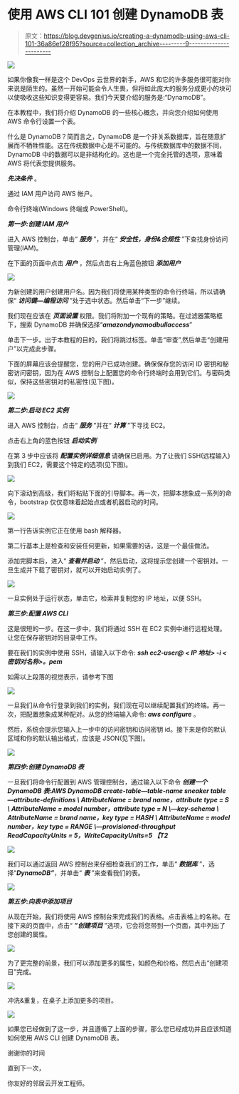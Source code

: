 # 使用 AWS CLI 101 创建 DynamoDB 表

> 原文：<https://blog.devgenius.io/creating-a-dynamodb-using-aws-cli-101-36a86ef28f95?source=collection_archive---------9----------------------->

![](img/b1e7f1ada671626b8069a40dbc27e480.png)

如果你像我一样是这个 DevOps 云世界的新手，AWS 和它的许多服务很可能对你来说是陌生的。虽然一开始可能会令人生畏，但将如此庞大的服务分成更小的块可以使吸收这些知识变得更容易。我们今天要介绍的服务是:“DynamoDB”。

在本教程中，我们将介绍 DynamoDB 的一些核心概念，并向您介绍如何使用 AWS 命令行设置一个表。

什么是 DynamoDB？简而言之，DynamoDB 是一个非关系数据库，旨在随意扩展而不牺牲性能。这在传统数据中心是不可能的。与传统数据库中的数据不同，DynamoDB 中的数据可以是非结构化的。这也是一个完全托管的选项，意味着 AWS 将代表您提供服务。

***先决条件*** 。

通过 IAM 用户访问 AWS 帐户。

命令行终端(Windows 终端或 PowerShell)。

***第一步:创建 IAM 用户***

进入 AWS 控制台，单击“ ***服务*** ”，并在“ ***安全性，身份&合规性*** ”下查找身份访问管理(IAM)。

在下面的页面中点击 ***用户*** ，然后点击右上角蓝色按钮 ***添加用户***

![](img/39c4902cc5fd3465eaeb8f6d53f6fb22.png)

为新创建的用户创建用户名。因为我们将使用某种类型的命令行终端，所以请确保“ ***访问键—编程访问*** ”处于选中状态。然后单击“下一步”继续。

我们现在应该在 ***页面设置*** 权限。我们将附加一个现有的策略。在过滤器策略框下，搜索 DynamoDB 并确保选择“***amazondynamodbullaccess***”

单击下一步。出于本教程的目的，我们将跳过标签。单击“审查”,然后单击“创建用户”以完成此步骤。

下面的屏幕应该会提醒您，您的用户已成功创建。确保保存您的访问 ID 密钥和秘密访问密钥，因为在 AWS 控制台上配置您的命令行终端时会用到它们。与密码类似，保持这些密钥对的私密性(见下图)。

![](img/be05d6bcdc14c21dfcc80e28311be783.png)

***第二步:启动 EC2 实例***

进入 AWS 控制台，点击“ ***服务*** ”并在“ ***计算*** ”下寻找 EC2。

点击右上角的蓝色按钮 ***启动实例***

在第 3 步中应该将 ***配置实例详细信息*** 请确保已启用。为了让我们 SSH(远程输入)到我们 EC2，需要这个特定的选项(见下图)。

![](img/9dd99e83b76b7b2bf88947e887479f71.png)

向下滚动到高级，我们将粘贴下面的引导脚本。再一次，把脚本想象成一系列的命令，bootstrap 仅仅意味着起始点或者机器启动的时间。

![](img/778a2dcdaf4b63120bbcbae17fb40836.png)

第一行告诉实例它正在使用 bash 解释器。

第二行基本上是检查和安装任何更新，如果需要的话，这是一个最佳做法。

添加完脚本后，进入“ ***查看并启动*** ”，然后启动，这将提示您创建一个密钥对。一旦生成并下载了密钥对，就可以开始启动实例了。

![](img/4e6bb516a9d41ea344cf166f776c2da6.png)

一旦实例处于运行状态，单击它，检索并复制您的 IP 地址，以便 SSH。

***第三步:配置 AWS CLI***

这是很短的一步。在这一步中，我们将通过 SSH 在 EC2 实例中进行远程处理。让您在保存密钥对的目录中工作。

要在我们的实例中使用 SSH，请输入以下命令: ***ssh ec2-user@ < IP 地址> -i <密钥对名称>。pem***

如需以上段落的视觉表示，请参考下图

![](img/aaba5b3515e104331a711b2ccf8c5ae8.png)

一旦我们从命令行登录到我们的实例，我们现在可以继续配置我们的终端。再一次，把配置想象成某种配对。从您的终端输入命令: ***aws configure*** 。

然后，系统会提示您输入上一步中的访问密钥和访问密钥 id。接下来是你的默认区域和你的默认输出格式，应该是 JSON(见下图)。

![](img/83863af984ddd581367f32e74dbbe17a.png)

***第四步:创建 DynamoDB 表***

一旦我们将命令行配置到 AWS 管理控制台，通过输入以下命令 ***创建一个 DynamoDB 表:AWS DynamoDB create-table—table-name sneaker table—attribute-definitions \ AttributeName = brand name，attribute type = S \ AttributeName = model number，attribute type = N \—key-schema \ AttributeName = brand name，key type = HASH \ AttributeName = model number，key type = RANGE \—provisioned-throughput ReadCapacityUnits = 5，WriteCapacityUnits=5 【T2***

![](img/be6d742db4c625e50a510b08b52e5eb9.png)

我们可以通过返回 AWS 控制台来仔细检查我们的工作，单击“ ***数据库*** ”，选择“***DynamoDB”***，并单击“ ***表*** ”来查看我们的表。

![](img/4662e492392e92df4df1dc68b2ebc4d7.png)

***第五步:向表中添加项目***

从现在开始，我们将使用 AWS 控制台来完成我们的表格。点击表格上的名称。在接下来的页面中，点击“ ***”创建项目*** ”选项，它会将您带到一个页面，其中列出了您创建的属性。

![](img/58036aaf156960ab7c1d0c192be0c3b9.png)

为了更完整的前景，我们可以添加更多的属性，如颜色和价格。然后点击“创建项目”完成。

![](img/1ab6998173e989e4ee0c01c995d1507c.png)

冲洗&重复，在桌子上添加更多的项目。

![](img/669d4c27db6f07cc861dd5846abf7fea.png)

如果您已经做到了这一步，并且遵循了上面的步骤，那么您已经成功并且应该知道如何使用 AWS CLI 创建 DynamoDB 表。

谢谢你的时间

直到下一次，

你友好的邻居云开发工程师。